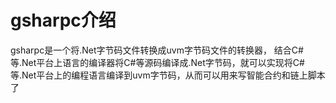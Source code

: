 gsharpc介绍
=============

gsharpc是一个将.Net字节码文件转换成uvm字节码文件的转换器，
结合C#等.Net平台上语言的编译器将C#等源码编译成.Net字节码，就可以实现将C#等.Net平台上的编程语言编译到uvm字节码，从而可以用来写智能合约和链上脚本了

